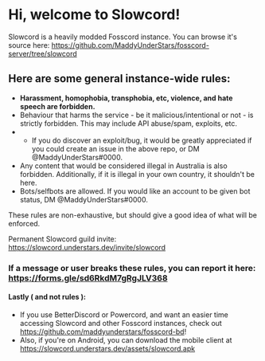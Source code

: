 # Hi, welcome to Slowcord!

Slowcord is a heavily modded Fosscord instance. You can browse it's source here: https://github.com/MaddyUnderStars/fosscord-server/tree/slowcord

## Here are some general instance-wide rules:
* **Harassment, homophobia, transphobia, etc, violence, and hate speech are forbidden.**
* Behaviour that harms the service - be it malicious/intentional or not - is strictly forbidden. This may include API abuse/spam, exploits, etc.
* * If you do discover an exploit/bug, it would be greatly appreciated if you could create an issue in the above repo, or DM @MaddyUnderStars#0000. 
* Any content that would be considered illegal in Australia is also forbidden. Additionally, if it is illegal in your own country, it shouldn't be here.
* Bots/selfbots are allowed. If you would like an account to be given bot status, DM @MaddyUnderStars#0000.

These rules are non-exhaustive, but should give a good idea of what will be enforced.

Permanent Slowcord guild invite: https://slowcord.understars.dev/invite/slowcord

### If a message or user breaks these rules, you can report it here: https://forms.gle/sd6RkdM7gRgJLV368

#### Lastly ( and not rules ):
* If you use BetterDiscord or Powercord, and want an easier time accessing Slowcord and other Fosscord instances, check out https://github.com/maddyunderstars/fosscord-bd!
* Also, if you're on Android, you can download the mobile client at https://slowcord.understars.dev/assets/slowcord.apk
